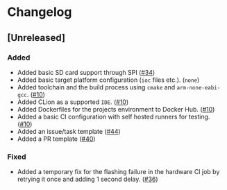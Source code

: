 <!--Markdownlint Rules-->
<!-- markdownlint-disable no-duplicate-header-->

# Changelog

## [Unreleased]

### Added

- Added basic SD card support through SPI ([#34](https://github.com/Aerospace-ASP/Firmware/pull/34))
- Added basic target platform configuration (`ioc` files etc.). (`none`)
- Added toolchain and the build process using `cmake` and `arm-none-eabi-gcc`. ([#10](https://github.com/Aerospace-ASP/Firmware/pull/10))
- Added CLion as a supported `IDE`. ([#10](https://github.com/Aerospace-ASP/Firmware/pull/10))
- Added Dockerfiles for the projects environment to Docker Hub. ([#10](https://github.com/Aerospace-ASP/Firmware/pull/10))
- Added a basic CI configuration with self hosted runners for testing. ([#10](https://github.com/Aerospace-ASP/Firmware/pull/10))
- Added an issue/task template ([#44](https://github.com/Aerospace-ASP/Firmware/pull/44))
- Added a PR template ([#40](https://github.com/Aerospace-ASP/Firmware/issues/40))

### Fixed

- Added a temporary fix for the flashing failure in the hardware CI job by retrying it once and adding 1 second delay. ([#36](https://github.com/Aerospace-ASP/Firmware/issues/36))
